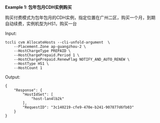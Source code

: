 **Example 1: 包年包月CDH实例购买**

购买付费模式为包年包月的CDH实例，指定位置在广州二区，购买一个月，到期自动续费，实例机型为HS1，购买一台

Input: 

```
tccli cvm AllocateHosts --cli-unfold-argument  \
    --Placement.Zone ap-guangzhou-2 \
    --HostChargeType PREPAID \
    --HostChargePrepaid.Period 1 \
    --HostChargePrepaid.RenewFlag NOTIFY_AND_AUTO_RENEW \
    --HostType HS1 \
    --HostCount 1
```

Output: 
```
{
    "Response": {
        "HostIdSet": [
            "host-lan4lb2k"
        ],
        "RequestID": "3c140219-cfe9-470e-b241-907877d6fb03"
    }
}
```

